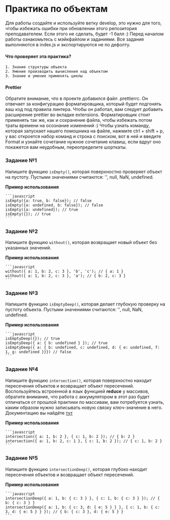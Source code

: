 # Практика по объектам

Для работы создайте и используйте ветку develop, это нужно для того, чтобы избежать ошибки при обновлении этого репозитория преподавателем. Если этого не сделать, будет -1 балл :)
Перед началом работы ознакомьтесь с мэйкфайлом и заданиями.
Все задания выполняются в index.js и экспортируются не по дефолту.

#### Что проверяет эта практика?
    1. Знание структуры объекта
    2. Умение производить вычисления над объектом
    3. Знание и умение применять циклы

#### Prettier

Обратите внимание, что в проекте добавился файл .prettierrc. Он отвечает за конфигурацию форматировщика, который будет подгонять ваш код под правила линтера. Чтобы он работал, вам следует добавить расширение prettier во вкладке extensions. Форматировщик стоит применять так же, как и сохранение файла, чтобы избежать потом траты времени на осознание изменений :) Чтобы узнать команду, которая запускает нашего помошника на файле, нажмите ctrl + shift + p, у вас откроется набор команд и строка с поиском, вот в ней и введите Format и узнайте сочетание нужное сочетание клавиш, если вдруг оно покажется вам неудобным, переопределите шорткаты.

### Задание №1

Напишите функцию `isEmpty()`, которая поверхностно проверяет объект на пустоту. Пустыми значениями считаются: '', null, NaN, undefined.

**Пример использования**

    ```javascript
    isEmpty({a: true, b: false}); // false
    isEmpty({a: undefined, b: false}); // false
    isEmpty({a: undefined}); // true
    isEmpty({}); // true
    ```

### Задание №2

Напишите функцию `without()`, которая возвращает новый объект без указанных значений.

**Пример использования**

    ```javascript
    without({ a: 1, b: 2, c: 3 }, 'b', 'c'); // { a: 1 }
    without({ a: 1, b: 2, c: 3 }, 'a'); // { b: 2, c: 3 }
    ```

### Задание №3

Напишите функцию `isEmptyDeep()`, которая делает глубокую проверку на пустоту объекта. Пустыми значениями считаются: '', null, NaN, undefined.

**Пример использования**

    ```javascript
    isEmptyDeep({}); // true
    isEmptyDeep({ a: { b: undefined } }); // true
    isEmptyDeep({ a: { b: undefined, c: undefined, d: { e: undefined, f: 1, g: undefined }}}) // false
    ```

### Задание №4

Напишите функцию `intersection()`, которая поверхностно находит пересечения объектов и возвращает объект пересечений. Воспользуйтесь встроенной в язык функцией **reduce** у массивов, обратите внимание, что работа с аккумулятором в этот раз будет отличаться от прошлой практики по массивам, вам потребуется узнать, каким образом нужно записывать новую связку ключ-значение в него. Документацию вы найдёте [тут](https://developer.mozilla.org/ru/docs/Web/JavaScript/Reference/Global_Objects/Array/reduce)

**Пример использования**

    ```javascript
    intersection({ a: 1, b: 2 }, { c: 1, b: 2 }); // { b: 2 }
    intersection({ a: 1, b: 2, c: 1 }, { c: 1, b: 2 }); // { c: 1, b: 2 }
    ```

### Задание №5

Напишите функцию `intersectionDeep()`, которая глубоко находит пересечения объектов и возвращает объект пересечений.

**Пример использования**

    ```javascript
    intersectionDeep({ a: 1, b: { c: 3 } }, { c: 1, b: { c: 3 } }); // { b: { c: 3 } }
    intersectionDeep({ a: 1, b: { c: 3, d: { e: 5 } } }, { c: 1, b: { c: 3, d: { e: 5 } } }); // { b: { c: 3 }, d: { e: 5 } }
    ```
